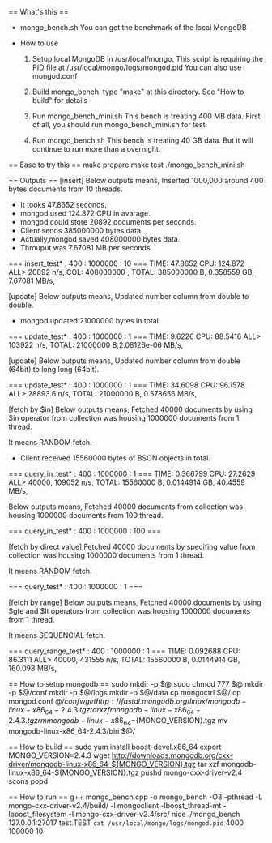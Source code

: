 == What's this ==
 - mongo_bench.sh
   You can get the benchmark of the local MongoDB

 - How to use
   1. Setup local MongoDB in /usr/local/mongo.
       This script is requiring the PID file at /usr/local/mongo/logs/mongod.pid
       You can also use mongod.conf

   2. Build mongo_bench.
       type "make" at this directory.
       See "How to build" for details

   3. Run mongo_bench_mini.sh
       This bench is treating 400 MB data.
       First of all, you should run mongo_bench_mini.sh for test.

   4. Run mongo_bench.sh
       This bench is treating 40 GB data.
       But it will continue to run more than a overnight.

== Ease to try this ==
  make prepare
  make test
  ./mongo_bench_mini.sh


== Outputs ==
[insert]
 Below outputs means,
  Inserted 1000,000 around 400 bytes documents from 10 threads.
  - It tooks 47.8652 seconds.
  - mongod used 124.872 CPU in avarage.
  - mongod could store 20892 documents per seconds.
  - Client sends 385000000 bytes data.
  - Actually,mongod saved 408000000 bytes data.
  - Throuput was 7.67081 MB per seconds
 
   === insert_test* : 400 : 1000000 : 10 ===
   TIME: 47.8652 CPU: 124.872
    ALL>     20892 n/s, COL:  408000000 , TOTAL:  385000000 B,  0.358559 GB,   7.67081 MB/s,

[update]
 Below outputs means,
  Updated number column from double to double.
  - mongod updated 21000000 bytes in total.

   === update_test<double>* : 400 : 1000000 : 1 ===
   TIME: 9.6226 CPU: 88.5416
    ALL>    103922 n/s, TOTAL:    21000000 B,2.08126e-06 MB/s,

[update]
 Below outputs means,
  Updated number column from double (64bit) to long long (64bit).

   === update_test<long long>* : 400 : 1000000 : 1 ===
   TIME: 34.6098 CPU: 96.1578
    ALL>   28893.6 n/s, TOTAL:   21000000 B,  0.578656 MB/s,


[fetch by $in]
 Below outputs means,
  Fetched 40000 documents by using $in operator from collection was housing 1000000 documents from 1 thread.

   It means RANDOM fetch.

  - Client received 15560000 bytes of BSON objects in total.

   === query_in_test* : 400 : 1000000 : 1 ===
   TIME: 0.366799 CPU: 27.2629
    ALL>   40000,     109052 n/s, TOTAL:   15560000 B, 0.0144914 GB,   40.4559 MB/s,

 Below outputs means,
  Fetched 40000 documents from collection was housing 1000000 documents from 100 thread.

   === query_in_test* : 400 : 1000000 : 100 ===

[fetch by direct value]
  Fetched 40000 documents by specifing value from collection was housing 1000000 documents from 1 thread.

   It means RANDOM fetch.

   === query_test* : 400 : 1000000 : 1 ===

[fetch by range]
 Below outputs means,
  Fetched 40000 documents by using $gte and $lt operators from collection was housing 1000000 documents from 1 thread.

   It means SEQUENCIAL fetch.

   === query_range_test* : 400 : 1000000 : 1 ===
   TIME: 0.092688 CPU: 86.3111
    ALL>   40000,     431555 n/s, TOTAL:   15560000 B, 0.0144914 GB,   160.098 MB/s,


== How to setup mongodb ==
 sudo mkdir -p $@
 sudo chmod 777 $@
 mkdir -p $@/conf
 mkdir -p $@/logs
 mkdir -p $@/data
 cp mongoctrl  $@/
 cp mongod.conf $@/conf
 wget http://fastdl.mongodb.org/linux/mongodb-linux-x86_64-2.4.3.tgz
 tar xzf mongodb-linux-x86_64-2.4.3.tgz
 rm mongodb-linux-x86_64-${MONGO_VERSION}.tgz
 mv mongodb-linux-x86_64-2.4.3/bin $@/

== How to build ==
 sudo yum install boost-devel.x86_64
 export MONGO_VERSION=2.4.3
 wget http://downloads.mongodb.org/cxx-driver/mongodb-linux-x86_64-${MONGO_VERSION}.tgz
 tar xzf mongodb-linux-x86_64-${MONGO_VERSION}.tgz
 pushd mongo-cxx-driver-v2.4
 scons
 popd

== How to run ==
 g++ mongo_bench.cpp -o mongo_bench -O3 -pthread  -L mongo-cxx-driver-v2.4/build/ -l mongoclient -lboost_thread-mt -lboost_filesystem -I mongo-cxx-driver-v2.4/src/
 nice ./mongo_bench 127.0.0.1:27017 test.TEST `cat /usr/local/mongo/logs/mongod.pid` 4000 100000 10
